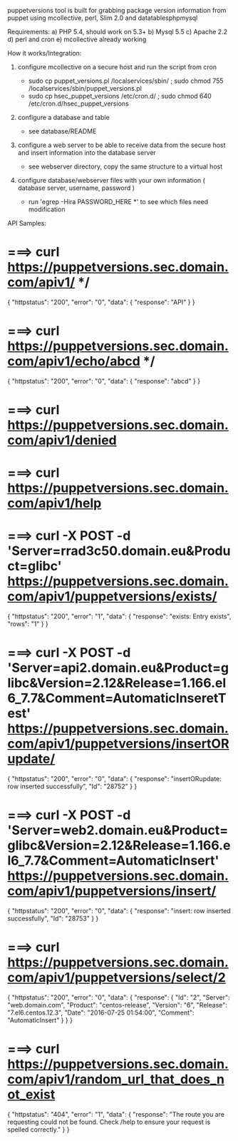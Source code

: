 puppetversions tool is built for grabbing package version information from puppet using mcollective, perl, Slim 2.0 and datatablesphpmysql

Requirements:
  a) PHP 5.4, should work on 5.3+
  b) Mysql 5.5
  c) Apache 2.2
  d) perl and cron
  e) mcollective already working

How it works/Integration:

1. configure mcollective on a secure host and run the script from cron
    - sudo cp puppet_versions.pl /localservices/sbin/ ; sudo chmod 755 /localservices/sbin/puppet_versions.pl
    - sudo cp hsec_puppet_versions /etc/cron.d/ ; sudo chmod 640 /etc/cron.d/hsec_puppet_versions


2. configure a database and table
    - see database/README


3. configure a web server to be able to receive data from the secure host and insert information into the database server
    - see webserver directory, copy the same structure to a virtual host

4. configure database/webserver files with your own information ( database server, username, password )
    - run 'egrep -Hira PASSWORD_HERE *' to see which files need modification



API Samples:


  # ===> curl https://puppetversions.sec.domain.com/apiv1/  */
{
    "httpstatus": "200",
    "error": "0",
    "data": {
        "response": "API"
    }
}

  # ===> curl https://puppetversions.sec.domain.com/apiv1/echo/abcd  */
{
    "httpstatus": "200",
    "error": "0",
    "data": {
        "response": "abcd"
    }
}

  # ===> curl https://puppetversions.sec.domain.com/apiv1/denied
  # ===> curl https://puppetversions.sec.domain.com/apiv1/help
  # ===> curl -X POST -d 'Server=rrad3c50.domain.eu&Product=glibc' https://puppetversions.sec.domain.com/apiv1/puppetversions/exists/
{
    "httpstatus": "200",
    "error": "1",
    "data": {
        "response": "exists: Entry exists",
        "rows": "1"
    }
}


  # ===> curl -X POST -d 'Server=api2.domain.eu&Product=glibc&Version=2.12&Release=1.166.el6_7.7&Comment=AutomaticInseretTest' https://puppetversions.sec.domain.com/apiv1/puppetversions/insertORupdate/
{
    "httpstatus": "200",
    "error": "0",
    "data": {
        "response": "insertORupdate: row inserted successfully",
        "Id": "28752"
    }
}


  # ===> curl -X POST -d 'Server=web2.domain.eu&Product=glibc&Version=2.12&Release=1.166.el6_7.7&Comment=AutomaticInsert' https://puppetversions.sec.domain.com/apiv1/puppetversions/insert/
{
    "httpstatus": "200",
    "error": "0",
    "data": {
        "response": "insert: row inserted successfully",
        "Id": "28753"
    }
}


  # ===> curl https://puppetversions.sec.domain.com/apiv1/puppetversions/select/2
{
    "httpstatus": "200",
    "error": "0",
    "data": {
        "response": {
            "Id": "2",
            "Server": "web.domain.com",
            "Product": "centos-release",
            "Version": "6",
            "Release": "7.el6.centos.12.3",
            "Date": "2016-07-25 01:54:00",
            "Comment": "AutomaticInsert"
        }
    }
}


  # ===> curl https://puppetversions.sec.domain.com/apiv1/random_url_that_does_not_exist

{
    "httpstatus": "404",
    "error": "1",
    "data": {
        "response": "The route you are requesting could not be found. Check \/help to ensure your request is spelled correctly."
    }
}

